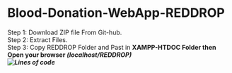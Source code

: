 # Blood-Donation-WebApp-REDDROP
Step 1:
Download ZIP file From Git-hub. <BR>
Step 2:
Extract Files.<BR>
Step 3:
Copy REDDROP Folder and Past in <b>XAMPP-HTDOC<b> Folder then Open your browser <i>(localhost/REDDROP)<i><BR>
 ![Lines of code](https://img.shields.io/tokei/lines/github/azeemaj101/Blood-Donation-WebApp-REDDROP?logo=CiviCRM)
